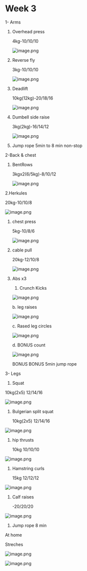 # Week 3

1- Arms

1. Overhead press

   4kg-10/10/10

   ![image.png](/mimi-fitnes/Week%203%207717fad6190a4a8397f3f240a37e2a12/image.png)

2. Reverse fly

   3kg-10/10/10

   ![image.png](/mimi-fitnes/Week%203%207717fad6190a4a8397f3f240a37e2a12/image%201.png)

3. Deadlift

   10kg(12kg)-20/18/16

   ![image.png](/mimi-fitnes/Week%203%207717fad6190a4a8397f3f240a37e2a12/image%202.png)

4. Dumbell side raise

   3kg(2kg)-16/14/12

   ![image.png](/mimi-fitnes/Week%203%207717fad6190a4a8397f3f240a37e2a12/image%203.png)

5. Jump rope 5min to 8 min non-stop

2-Back & chest

1.  BentRows

    3kgx2(6/5kg)-8/10/12

    ![image.png](/mimi-fitnes/Week%203%207717fad6190a4a8397f3f240a37e2a12/image%204.png)

2.Herkules

20kg-10/10/8

![image.png](/mimi-fitnes/Week%203%207717fad6190a4a8397f3f240a37e2a12/image%205.png)

1. chest press

   5kg-10/8/6

   ![image.png](/mimi-fitnes/Week%203%207717fad6190a4a8397f3f240a37e2a12/image%206.png)

2. cable pull

   20kg-12/10/8

   ![image.png](/mimi-fitnes/Week%203%207717fad6190a4a8397f3f240a37e2a12/image%207.png)

3. Abs x3

   1. Crunch Kicks

   ![image.png](/mimi-fitnes/Week%203%207717fad6190a4a8397f3f240a37e2a12/image%208.png)

   b. leg raises

   ![image.png](/mimi-fitnes/Week%203%207717fad6190a4a8397f3f240a37e2a12/image%209.png)

   c. Rased leg circles

   ![image.png](/mimi-fitnes/Week%203%207717fad6190a4a8397f3f240a37e2a12/image%2010.png)

   d. BONUS count

   ![image.png](/mimi-fitnes/Week%203%207717fad6190a4a8397f3f240a37e2a12/image%2011.png)

   BONUS BONUS 5min jump rope

3- Legs

1. Squat

10kg(2x5) 12/14/16

![image.png](/mimi-fitnes/Week%203%207717fad6190a4a8397f3f240a37e2a12/image%2012.png)

1. Bulgerian split squat

   10kg(2x5) 12/14/16

![image.png](/mimi-fitnes/Week%203%207717fad6190a4a8397f3f240a37e2a12/image%2013.png)

1. hip thrusts

   10kg 10/10/10

![image.png](/mimi-fitnes/Week%203%207717fad6190a4a8397f3f240a37e2a12/image%2014.png)

1. Hamstring curls

   15kg 12/12/12

![image.png](/mimi-fitnes/Week%203%207717fad6190a4a8397f3f240a37e2a12/image%2015.png)

1. Calf raises

   -20/20/20

![image.png](/mimi-fitnes/Week%203%207717fad6190a4a8397f3f240a37e2a12/image%2016.png)

1. Jump rope 8 min

At home

Streches

![image.png](/mimi-fitnes/Week%203%207717fad6190a4a8397f3f240a37e2a12/image%2017.png)

![image.png](/mimi-fitnes/Week%203%207717fad6190a4a8397f3f240a37e2a12/image%2018.png)

